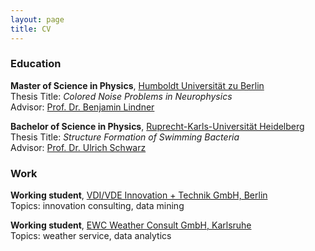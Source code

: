 ```yaml
---
layout: page
title: CV
---
```


<!-- TODO: Upload CV here -->

### Education

**Master of Science in Physics**, [Humboldt Universität zu Berlin](https://www.hu-berlin.de/en)  
Thesis Title: *Colored Noise Problems in Neurophysics*  
Advisor: [Prof. Dr. Benjamin Lindner](http://people.physik.hu-berlin.de/~neurophys/index.html)

**Bachelor of Science in Physics**, [Ruprecht-Karls-Universität Heidelberg](https://www.uni-heidelberg.de/en)  
Thesis Title: *Structure Formation of Swimming Bacteria*  
Advisor: [Prof. Dr. Ulrich Schwarz](https://www.thphys.uni-heidelberg.de/~biophys/)

### Work

**Working student**, [VDI/VDE Innovation + Technik GmbH, Berlin](https://vdivde-it.de/en)  
Topics: innovation consulting, data mining

**Working student**, [EWC Weather Consult GmbH, Karlsruhe](https://www.ubimet.com/en/)  
Topics: weather service, data analytics
